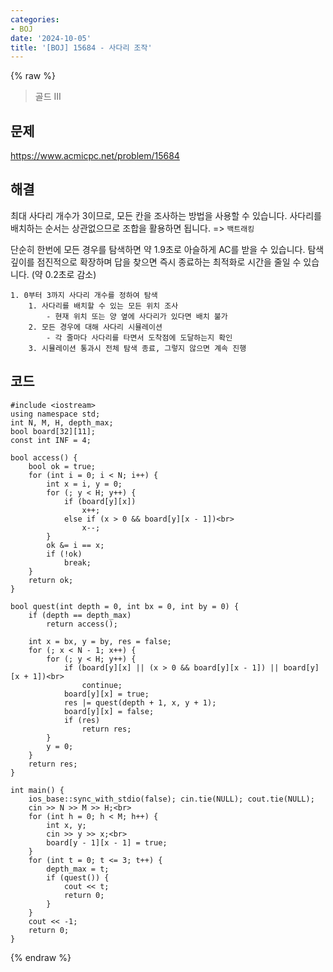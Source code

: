```yaml
---
categories:
- BOJ
date: '2024-10-05'
title: '[BOJ] 15684 - 사다리 조작'
---
```


{% raw %}
> 골드 III<br>

## 문제
https://www.acmicpc.net/problem/15684

## 해결
최대 사다리 개수가 3이므로, 모든 칸을 조사하는 방법을 사용할 수 있습니다. 사다리를 배치하는 순서는 상관없으므로 조합을 활용하면 됩니다. => `백트래킹`<br>

단순히 한번에 모든 경우를 탐색하면 약 1.9초로 아슬하게 AC를 받을 수 있습니다. 탐색 깊이를 점진적으로 확장하며 답을 찾으면 즉시 종료하는 최적화로 시간을 줄일 수 있습니다. (약 0.2초로 감소)

```
1. 0부터 3까지 사다리 개수를 정하여 탐색
	1. 사다리를 배치할 수 있는 모든 위치 조사
		- 현재 위치 또는 양 옆에 사다리가 있다면 배치 불가
	2. 모든 경우에 대해 사다리 시뮬레이션
		- 각 줄마다 사다리를 타면서 도착점에 도달하는지 확인
	3. 시뮬레이션 통과시 전체 탐색 종료, 그렇지 않으면 계속 진행
```

## 코드
```
#include <iostream>
using namespace std;
int N, M, H, depth_max;
bool board[32][11];
const int INF = 4;

bool access() {
	bool ok = true;
	for (int i = 0; i < N; i++) {
		int x = i, y = 0;
		for (; y < H; y++) {
			if (board[y][x])
				x++;
			else if (x > 0 && board[y][x - 1])<br>
				x--;
		}
		ok &= i == x;
		if (!ok)
			break;
	}
	return ok;
}

bool quest(int depth = 0, int bx = 0, int by = 0) {
	if (depth == depth_max)
		return access();

	int x = bx, y = by, res = false;
	for (; x < N - 1; x++) {
		for (; y < H; y++) {
			if (board[y][x] || (x > 0 && board[y][x - 1]) || board[y][x + 1])<br>
				continue;
			board[y][x] = true;
			res |= quest(depth + 1, x, y + 1);
			board[y][x] = false;
			if (res)
				return res;
		}
		y = 0;
	}
	return res;
}

int main() {
	ios_base::sync_with_stdio(false); cin.tie(NULL); cout.tie(NULL);
	cin >> N >> M >> H;<br>
	for (int h = 0; h < M; h++) {
		int x, y;
		cin >> y >> x;<br>
		board[y - 1][x - 1] = true;
	}
	for (int t = 0; t <= 3; t++) {
		depth_max = t;
		if (quest()) {
			cout << t;
			return 0;
		}
	}
	cout << -1;
	return 0;
}
```
{% endraw %}